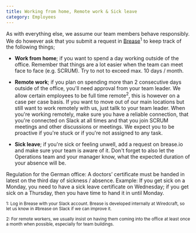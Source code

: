 ```yaml
---
title: Working from home, Remote work & Sick leave
category: Employees
---
```


As with everything else, we assume our team members behave responsibly. We do however ask that you submit a request in [Brease](http://brease.io/)<sup>1</sup> to keep track of the following things;

- **Work from home**; if you want to spend a day working outside of the office. Remember that things are a lot easier when the team can meet face to face (e.g. SCRUM). Try to not to exceed max. 10 days / month.

- **Remote work**; if you plan on spending more than 2 consecutive days outside of the office, you'll need approval from your team leader. We allow certain employees to be full time remote<sup>2</sup>, this is however on a case per case basis. If you want to move out of our main locations but still want to work remotely with us, just tallk to your team leader. When you're working remotely, make sure you have a reliable connection, that you're connected on Slack at all times and that you join SCRUM meetings and other discussions or meetings. We expect you to be proactive if you're stuck or if you're not assigned to any task.
- **Sick leave**; if you're sick or feeling unwell, add a request on brease.io and make sure your team is aware of it. Don't forget to also let the Operations team and your manager know, what the expected duration of your absence will be.

Regulation for the German office:
A doctors’ certificate must be handed in latest on the third day of sickness / absence.
Example:
If you get sick on a Monday, you need to have a sick leave certificate on Wednesday; if you get sick on a Thursday,           then you have time to hand it in until Monday.


<small>1: Log in Brease with your Slack account. Brease is developed internally at Wiredcraft, so let us know in #brease on Slack if we can improve it.</small>

<small>2: For remote workers, we usually insist on having them coming into the office at least once a month when possible, especially for team buildings.</small>
